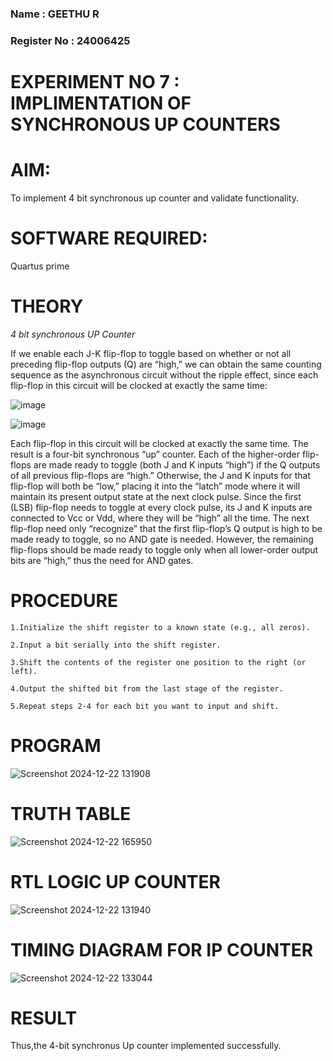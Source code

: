 ### Name : GEETHU R
### Register No : 24006425
# EXPERIMENT NO 7 : IMPLIMENTATION OF SYNCHRONOUS UP COUNTERS


# AIM:

To implement 4 bit synchronous up counter and validate functionality.

# SOFTWARE REQUIRED:

Quartus prime

# THEORY

*4 bit synchronous UP Counter*

If we enable each J-K flip-flop to toggle based on whether or not all preceding flip-flop outputs (Q) are “high,” we can obtain the same counting sequence as the asynchronous circuit without the ripple effect, since each flip-flop in this circuit will be clocked at exactly the same time:

![image](https://github.com/naavaneetha/SYNCHRONOUS-UP-COUNTER/assets/154305477/d5db3fa0-e413-404c-b80e-b2f39d82e7e8)


![image](https://github.com/naavaneetha/SYNCHRONOUS-UP-COUNTER/assets/154305477/52cb61eb-d04b-442d-810c-31185a68410b)

Each flip-flop in this circuit will be clocked at exactly the same time.
The result is a four-bit synchronous “up” counter. Each of the higher-order flip-flops are made ready to toggle (both J and K inputs “high”) if the Q outputs of all previous flip-flops are “high.”
Otherwise, the J and K inputs for that flip-flop will both be “low,” placing it into the “latch” mode where it will maintain its present output state at the next clock pulse.
Since the first (LSB) flip-flop needs to toggle at every clock pulse, its J and K inputs are connected to Vcc or Vdd, where they will be “high” all the time.
The next flip-flop need only “recognize” that the first flip-flop’s Q output is high to be made ready to toggle, so no AND gate is needed.
However, the remaining flip-flops should be made ready to toggle only when all lower-order output bits are “high,” thus the need for AND gates.

# PROCEDURE

    1.Initialize the shift register to a known state (e.g., all zeros).
    
    2.Input a bit serially into the shift register.
    
    3.Shift the contents of the register one position to the right (or left).
    
    4.Output the shifted bit from the last stage of the register.
    
    5.Repeat steps 2-4 for each bit you want to input and shift.
    
# PROGRAM

![Screenshot 2024-12-22 131908](https://github.com/user-attachments/assets/55b8c240-420b-4aa9-adbb-6985839e3eac)

# TRUTH TABLE

![Screenshot 2024-12-22 165950](https://github.com/user-attachments/assets/7e5753ae-2d50-46b0-b30d-77209a3bad91)


# RTL LOGIC UP COUNTER

![Screenshot 2024-12-22 131940](https://github.com/user-attachments/assets/285c571c-b8da-4de0-878b-4538bfd384f1)


# TIMING DIAGRAM FOR IP COUNTER

![Screenshot 2024-12-22 133044](https://github.com/user-attachments/assets/754ee35c-761d-45a1-90c1-0a6a12111fdf)

# RESULT
Thus,the 4-bit synchronus Up counter implemented successfully.
